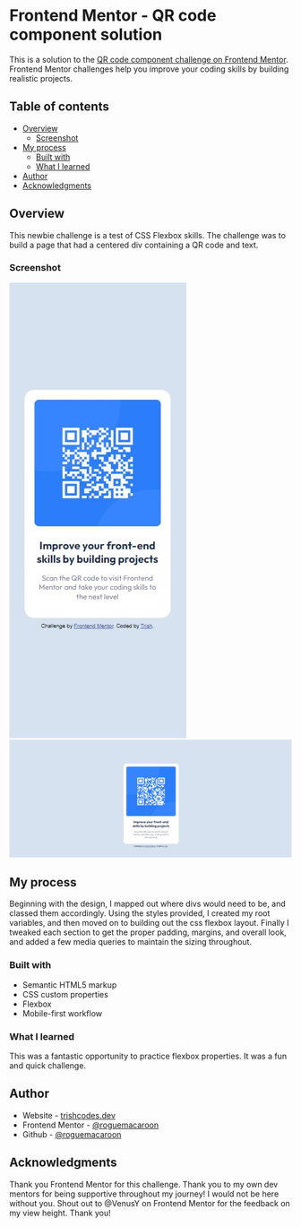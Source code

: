 # Frontend Mentor - QR code component solution

This is a solution to the [QR code component challenge on Frontend Mentor](https://www.frontendmentor.io/challenges/qr-code-component-iux_sIO_H). Frontend Mentor challenges help you improve your coding skills by building realistic projects.

## Table of contents

- [Overview](#overview)
  - [Screenshot](#screenshot)
- [My process](#my-process)
  - [Built with](#built-with)
  - [What I learned](#what-i-learned)
- [Author](#author)
- [Acknowledgments](#acknowledgments)

## Overview

This newbie challenge is a test of CSS Flexbox skills. The challenge was to build a page that had a centered div containing a QR code and text.

### Screenshot

![](./images/mobile-preview.jpg?raw=true)
![](./images/desktop-preview.jpg?raw=true)

## My process

Beginning with the design, I mapped out where divs would need to be, and classed them accordingly. Using the styles provided, I created my root variables, and then moved on to building out the css flexbox layout. Finally I tweaked each section to get the proper padding, margins, and overall look, and added a few media queries to maintain the sizing throughout.

### Built with

- Semantic HTML5 markup
- CSS custom properties
- Flexbox
- Mobile-first workflow

### What I learned

This was a fantastic opportunity to practice flexbox properties. It was a fun and quick challenge.

## Author

- Website - [trishcodes.dev](https://trishcodes.dev)
- Frontend Mentor - [@roguemacaroon](https://www.frontendmentor.io/profile/roguemacaroon)
- Github - [@roguemacaroon](https://github.com/roguemacaroon)

## Acknowledgments

Thank you Frontend Mentor for this challenge.
Thank you to my own dev mentors for being supportive throughout my journey! I would not be here without you.
Shout out to @VenusY on Frontend Mentor for the feedback on my view height. Thank you!

